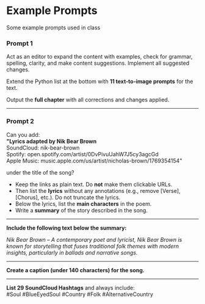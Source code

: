 # Example Prompts

Some example prompts used in class

### **Prompt 1**

Act as an editor to expand the content with examples, check for grammar, spelling, clarity, and make content suggestions. Implement all suggested changes.

Extend the Python list at the bottom with **11 text-to-image prompts** for the text.

Output the **full chapter** with all corrections and changes applied.

---

### **Prompt 2**

Can you add:  
**"Lyrics adapted by Nik Bear Brown**  
SoundCloud: nik-bear-brown  
Spotify: open.spotify.com/artist/0DvPivuUahW7J5cy3agcGd  
Apple Music: music.apple.com/us/artist/nicholas-brown/1769354154"  

under the title of the song?  

- Keep the links as plain text. Do **not** make them clickable URLs.  
- Then list the **lyrics** without any annotations (e.g., remove [Verse], [Chorus], etc.). Do not truncate the lyrics.  
- Below the lyrics, list the **main characters** in the poem.  
- Write a **summary** of the story described in the song.  

---

**Include the following text below the summary:**  

*Nik Bear Brown – A contemporary poet and lyricist, Nik Bear Brown is known for storytelling that fuses traditional folk themes with modern insights, particularly in ballads and narrative songs.*

---

**Create a caption (under 140 characters) for the song.**  

---

**List 29 SoundCloud Hashtags** and always include:  
#Soul #BlueEyedSoul #Country #Folk #AlternativeCountry  
